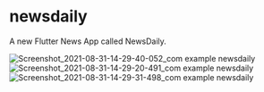 # newsdaily

A new Flutter News App called NewsDaily.

![Screenshot_2021-08-31-14-29-40-052_com example newsdaily](https://user-images.githubusercontent.com/39085540/131494330-f03ecb76-dc4a-4225-8e62-743d985f9f86.jpg)
![Screenshot_2021-08-31-14-29-20-491_com example newsdaily](https://user-images.githubusercontent.com/39085540/131494333-c78db156-53e2-4202-b7c2-9cd6d0a16f49.jpg)
![Screenshot_2021-08-31-14-29-31-498_com example newsdaily](https://user-images.githubusercontent.com/39085540/131494337-0a9822e7-a87d-4b75-9d8b-dc20e6dfefb3.jpg)

